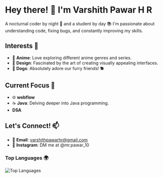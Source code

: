 # Hey there! 👋 I'm Varshith Pawar H R

A nocturnal coder by night 🌙 and a student by day 📚 I'm passionate about understanding code, fixing bugs, and constantly improving my skills.

## Interests 🌟

- 🍿 **Anime**: Love exploring different anime genres and series.
- 🎨 **Design**: Fascinated by the art of creating visually appealing interfaces.
- 🐶 **Dogs**: Absolutely adore our furry friends! 🐕

## Current Focus 🌱

- 🌐 **webflow**
- ☕ **Java**: Delving deeper into Java programming.
- **DSA**

## Let's Connect! 📫

- 📧 **Email**: varshithpawarhr@gmail.com
- 📸 **Instagram**: DM me at @mr.pawar_10



### Top Languages 🌍

![Top Languages](https://github-readme-stats.vercel.app/api/top-langs/?username=VarshithPawarHR&layout=compact&theme=dark)
